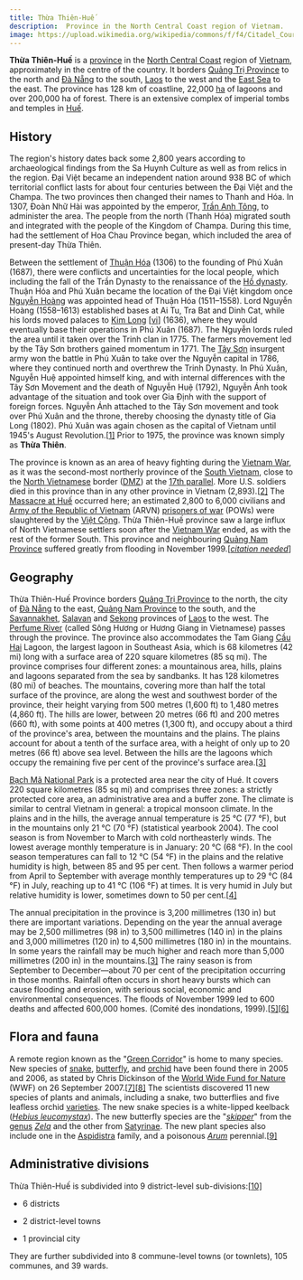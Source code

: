 ```yaml
---
title: Thừa Thiên-Huế
description:  Province in the North Central Coast region of Vietnam.
image: https://upload.wikimedia.org/wikipedia/commons/f/f4/Citadel_Courtyard.JPG
---
```


**Thừa Thiên-Huế** is a [province](https://en.wikipedia.org/wiki/Provinces_of_Vietnam) in the [North Central Coast](https://en.wikipedia.org/wiki/North_Central_Coast) region of [Vietnam](https://en.wikipedia.org/wiki/Vietnam), approximately in the centre of the country. It borders [Quảng Trị Province](https://en.wikipedia.org/wiki/Quảng_Trị_Province) to the north and [Đà Nẵng](https://en.wikipedia.org/wiki/Đà_Nẵng) to the south, [Laos](https://en.wikipedia.org/wiki/Laos) to the west and the [East Sea](https://en.wikipedia.org/wiki/South_China_Sea) to the east. The province has 128 km of coastline, 22,000 [ha](https://en.wikipedia.org/wiki/Hectare) of lagoons and over 200,000 ha of forest. There is an extensive complex of imperial tombs and temples in [Huế](https://en.wikipedia.org/wiki/Huế).

## History

The region's history dates back some 2,800 years according to archaeological findings from the Sa Huynh Culture as well as from relics in the region. Đại Việt became an independent nation around 938 BC of which territorial conflict lasts for about four centuries between the Đại Việt and the Champa. The two provinces then changed their names to Thanh and Hóa. In 1307, Đoàn Nhữ Hài was appointed by the emperor, [Trần Anh Tông](https://en.wikipedia.org/wiki/Trần_Anh_Tông), to administer the area. The people from the north (Thanh Hóa) migrated south and integrated with the people of the Kingdom of Champa. During this time, had the settlement of Hoa Chau Province began, which included the area of present-day Thừa Thiên.

Between the settlement of [Thuận Hóa](https://en.wikipedia.org/wiki/Thuận_Hóa) (1306) to the founding of Phú Xuân (1687), there were conflicts and uncertainties for the local people, which including the fall of the Trần Dynasty to the renaissance of the [Hồ dynasty](https://en.wikipedia.org/wiki/Hồ_dynasty). Thuận Hóa and Phú Xuân became the location of the Đại Việt kingdom once [Nguyễn Hoàng](https://en.wikipedia.org/wiki/Nguyễn_Hoàng) was appointed head of Thuận Hóa (1511–1558). Lord Nguyễn Hoàng (1558–1613) established bases at Ai Tu, Tra Bat and Dinh Cat, while his lords moved palaces to [Kim Long](https://en.wikipedia.org/w/index.php?title=Kim_Long,_Thừa_Thiên-Huế&action=edit&redlink=1) [[vi](https://vi.wikipedia.org/wiki/Kim_Long,_Huế)] (1636), where they would eventually base their operations in Phú Xuân (1687). The Nguyễn lords ruled the area until it taken over the Trinh clan in 1775. The farmers movement led by the Tây Sơn brothers gained momentum in 1771. The [Tây Sơn](https://en.wikipedia.org/wiki/Tây_Sơn) insurgent army won the battle in Phú Xuân to take over the Nguyễn capital in 1786, where they continued north and overthrew the Trinh Dynasty. In Phú Xuân, Nguyễn Huệ appointed himself king, and with internal differences with the Tây Sơn Movement and the death of Nguyễn Huệ (1792), Nguyễn Ánh took advantage of the situation and took over Gia Định with the support of foreign forces. Nguyễn Ánh attached to the Tây Sơn movement and took over Phú Xuân and the throne, thereby choosing the dynasty title of Gia Long (1802). Phú Xuân was again chosen as the capital of Vietnam until 1945's August Revolution.[[1\]](https://en.wikipedia.org/wiki/Thừa_Thiên-Huế_Province#cite_note-1) Prior to 1975, the province was known simply as **Thừa Thiên**.

The province is known as an area of heavy fighting during the [Vietnam War](https://en.wikipedia.org/wiki/Vietnam_War), as it was the second-most northerly province of the [South Vietnam](https://en.wikipedia.org/wiki/South_Vietnam), close to the [North Vietnamese](https://en.wikipedia.org/wiki/North_Vietnam) border ([DMZ](https://en.wikipedia.org/wiki/Vietnamese_Demilitarized_Zone)) at the [17th parallel](https://en.wikipedia.org/wiki/17th_parallel_north). More U.S. soldiers died in this province than in any other province in Vietnam (2,893).[[2\]](https://en.wikipedia.org/wiki/Thừa_Thiên-Huế_Province#cite_note-2) The [Massacre at Huế](https://en.wikipedia.org/wiki/Massacre_at_Huế) occurred here; an estimated 2,800 to 6,000 civilians and [Army of the Republic of Vietnam](https://en.wikipedia.org/wiki/Army_of_the_Republic_of_Vietnam) (ARVN) [prisoners of war](https://en.wikipedia.org/wiki/Prisoner_of_War) (POWs) were slaughtered by the [Việt Cộng](https://en.wikipedia.org/wiki/Viet_Cong). Thừa Thiên-Huế province saw a large influx of North Vietnamese settlers soon after the [Vietnam War](https://en.wikipedia.org/wiki/Vietnam_War) ended, as with the rest of the former South. This province and neighbouring [Quảng Nam Province](https://en.wikipedia.org/wiki/Quảng_Nam_Province) suffered greatly from flooding in November 1999.[*[citation needed](https://en.wikipedia.org/wiki/Wikipedia:Citation_needed)*]

## Geography

Thừa Thiên-Huế Province borders [Quảng Trị Province](https://en.wikipedia.org/wiki/Quảng_Trị_Province) to the north, the city of [Đà Nẵng](https://en.wikipedia.org/wiki/Đà_Nẵng) to the east, [Quảng Nam Province](https://en.wikipedia.org/wiki/Quảng_Nam_Province) to the south, and the [Savannakhet](https://en.wikipedia.org/wiki/Savannakhet_Province), [Salavan](https://en.wikipedia.org/wiki/Salavan_Province) and [Sekong](https://en.wikipedia.org/wiki/Sekong_Province) provinces of [Laos](https://en.wikipedia.org/wiki/Laos) to the west. The [Perfume River](https://en.wikipedia.org/wiki/Perfume_River) (called Sông Hương or Hương Giang in Vietnamese) passes through the province. The province also accommodates the Tam Giang [Cầu Hai](https://en.wikipedia.org/wiki/Cầu_Hai) Lagoon, the largest lagoon in Southeast Asia, which is 68 kilometres (42 mi) long with a surface area of 220 square kilometres (85 sq mi). The province comprises four different zones: a mountainous area, hills, plains and lagoons separated from the sea by sandbanks. It has 128 kilometres (80 mi) of beaches. The mountains, covering more than half the total surface of the province, are along the west and southwest border of the province, their height varying from 500 metres (1,600 ft) to 1,480 metres (4,860 ft). The hills are lower, between 20 metres (66 ft) and 200 metres (660 ft), with some points at 400 metres (1,300 ft), and occupy about a third of the province's area, between the mountains and the plains. The plains account for about a tenth of the surface area, with a height of only up to 20 metres (66 ft) above sea level. Between the hills are the lagoons which occupy the remaining five per cent of the province's surface area.[[3\]](https://en.wikipedia.org/wiki/Thừa_Thiên-Huế_Province#cite_note-Atlas-3)

[Bạch Mã National Park](https://en.wikipedia.org/wiki/Bạch_Mã_National_Park) is a protected area near the city of Hué. It covers 220 square kilometres (85 sq mi) and comprises three zones: a strictly protected core area, an administrative area and a buffer zone. The climate is similar to central Vietnam in general: a tropical monsoon climate. In the plains and in the hills, the average annual temperature is 25 °C (77 °F), but in the mountains only 21 °C (70 °F) (statistical yearbook 2004). The cool season is from November to March with cold northeasterly winds. The lowest average monthly temperature is in January: 20 °C (68 °F). In the cool season temperatures can fall to 12 °C (54 °F) in the plains and the relative humidity is high, between 85 and 95 per cent. Then follows a warmer period from April to September with average monthly temperatures up to 29 °C (84 °F) in July, reaching up to 41 °C (106 °F) at times. It is very humid in July but relative humidity is lower, sometimes down to 50 per cent.[[4\]](https://en.wikipedia.org/wiki/Thừa_Thiên-Huế_Province#cite_note-Villegas-4)

The annual precipitation in the province is 3,200 millimetres (130 in) but there are important variations. Depending on the year the annual average may be 2,500 millimetres (98 in) to 3,500 millimetres (140 in) in the plains and 3,000 millimetres (120 in) to 4,500 millimetres (180 in) in the mountains. In some years the rainfall may be much higher and reach more than 5,000 millimetres (200 in) in the mountains.[[3\]](https://en.wikipedia.org/wiki/Thừa_Thiên-Huế_Province#cite_note-Atlas-3) The rainy season is from September to December—about 70 per cent of the precipitation occurring in those months. Rainfall often occurs in short heavy bursts which can cause flooding and erosion, with serious social, economic and environmental consequences. The floods of November 1999 led to 600 deaths and affected 600,000 homes. (Comité des inondations, 1999).[[5\]](https://en.wikipedia.org/wiki/Thừa_Thiên-Huế_Province#cite_note-5)[[6\]](https://en.wikipedia.org/wiki/Thừa_Thiên-Huế_Province#cite_note-6)

## Flora and fauna

A remote region known as the "[Green Corridor](https://en.wikipedia.org/wiki/Vietnam's_Green_Corridor)" is home to many species. New species of [snake](https://en.wikipedia.org/wiki/Snake), [butterfly](https://en.wikipedia.org/wiki/Butterfly), and [orchid](https://en.wikipedia.org/wiki/Orchid) have been found there in 2005 and 2006, as stated by Chris Dickinson of the [World Wide Fund for Nature](https://en.wikipedia.org/wiki/World_Wide_Fund_for_Nature) (WWF) on 26 September 2007.[[7\]](https://en.wikipedia.org/wiki/Thừa_Thiên-Huế_Province#cite_note-7)[[8\]](https://en.wikipedia.org/wiki/Thừa_Thiên-Huế_Province#cite_note-8) The scientists discovered 11 new species of plants and animals, including a snake, two butterflies and five leafless orchid [varieties](https://en.wikipedia.org/wiki/Variety_(botany)). The new snake species is a white-lipped keelback (*[Hebius leucomystax](https://en.wikipedia.org/wiki/Hebius_leucomystax)*). The new butterfly species are the "*[skipper](https://en.wikipedia.org/wiki/Grass_skipper)*" from the [genus](https://en.wikipedia.org/wiki/Genus) *[Zela](https://en.wikipedia.org/wiki/Zela_(skipper))* and the other from [Satyrinae](https://en.wikipedia.org/wiki/Satyrinae). The new plant species also include one in the [Aspidistra](https://en.wikipedia.org/wiki/Aspidistra) family, and a poisonous *[Arum](https://en.wikipedia.org/wiki/Arum)* perennial.[[9\]](https://en.wikipedia.org/wiki/Thừa_Thiên-Huế_Province#cite_note-9)

## Administrative divisions

Thừa Thiên-Huế is subdivided into 9 district-level sub-divisions:[[10\]](https://en.wikipedia.org/wiki/Thừa_Thiên-Huế_Province#cite_note-10)

- 6 districts

- 2 district-level towns

- 1 provincial city

They are further subdivided into 8 commune-level towns (or townlets), 105 communes, and 39 wards.